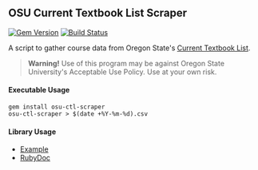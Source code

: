 ## OSU Current Textbook List Scraper
[![Gem Version](https://badge.fury.io/rb/osu-ctl-scraper.svg)](http://badge.fury.io/rb/osu-ctl-scraper)
[![Build Status](https://travis-ci.org/jonahgeorge/osu-ctl-scraper.svg?branch=master)](https://travis-ci.org/jonahgeorge/osu-ctl-scraper)

A script to gather course data from Oregon State's [Current Textbook List](http://osubeaverstore.com/faculty/textbooks/).

> **Warning!** Use of this program may be against Oregon State University's Acceptable Use Policy. Use at your own risk.

#### Executable Usage
```shell
gem install osu-ctl-scraper
osu-ctl-scraper > $(date +%Y-%m-%d).csv
```

#### Library Usage
- [Example](https://github.com/jonahgeorge/osu-ctl-scraper/blob/master/bin/osu-ctl-scraper)
- [RubyDoc](http://www.rubydoc.info/gems/osu-ctl-scraper/)
